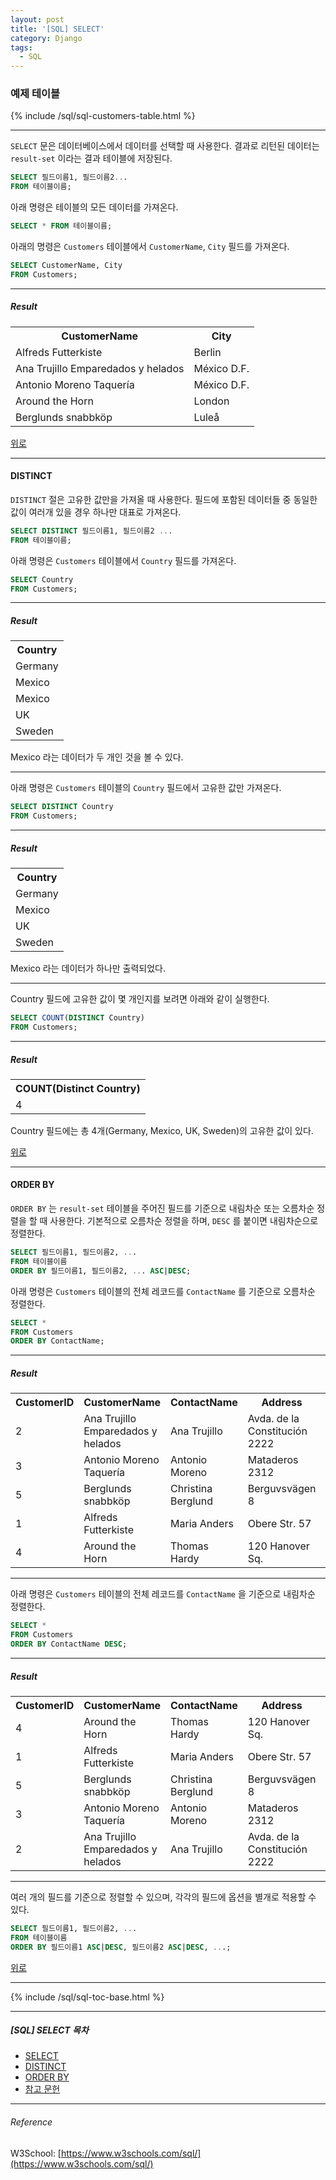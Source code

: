 ```yaml
--- 
layout: post 
title: '[SQL] SELECT'
category: Django 
tags:
  - SQL
--- 
```




### 예제 테이블

{% include /sql/sql-customers-table.html %}

- - -

<span id="select"></span>


`SELECT` 문은 데이터베이스에서 데이터를 선택할 때 사용한다. 결과로 리턴된 데이터는 `result-set` 이라는 결과 테이블에 저장된다. 
```sql 
SELECT 필드이름1, 필드이름2... 
FROM 테이블이름; 
``` 

아래 명령은 테이블의 모든 데이터를 가져온다. 
```sql 
SELECT * FROM 테이블이름; 
```

아래의 명령은 `Customers` 테이블에서 `CustomerName`, `City` 필드를 가져온다.

```sql
SELECT CustomerName, City 
FROM Customers;
```
- - -

##### Result
<table class="table table-striped table-bordered">
    <tbody>
        <tr>
            <th>CustomerName</th>
            <th>City</th>
        </tr>
        <tr>
            <td>Alfreds Futterkiste</td>
            <td>Berlin</td>
        </tr>
        <tr>
            <td>Ana Trujillo Emparedados y helados</td>
            <td>México D.F.</td>
        </tr>
        <tr>
            <td>Antonio Moreno Taquería</td>
            <td>México D.F.</td>
        </tr>
        <tr>
            <td>Around the Horn</td>
            <td>London</td>
        </tr>
        <tr>
            <td>Berglunds snabbköp</td>
            <td>Luleå</td>
        </tr>
    </tbody>
</table>

<a href="#top">위로</a>
- - -

<span id="distinct"></span>
#### DISTINCT

`DISTINCT` 절은 고유한 값만을 가져올 때 사용한다. 필드에 포함된 데이터들 중 동일한 값이 여러개 있을 경우 하나만 대표로 가져온다.

```sql
SELECT DISTINCT 필드이름1, 필드이름2 ...
FROM 테이블이름;
```

아래 명령은 `Customers` 테이블에서 `Country` 필드를 가져온다.
```sql
SELECT Country
FROM Customers;
```
- - -

##### Result

<table class="table table-striped table-bordered">
    <tbody>
        <tr>
            <th>Country</th>
        </tr>
        <tr>
            <td>Germany</td>
        </tr>
        <tr>
            <td>Mexico</td>
        </tr>
        <tr>
            <td>Mexico</td>
        </tr>
        <tr>
            <td>UK</td>
        </tr>
        <tr>
            <td>Sweden</td>
        </tr>
    </tbody>
</table>

Mexico 라는 데이터가 두 개인 것을 볼 수 있다.

- - -

아래 명령은 `Customers` 테이블의 `Country` 필드에서 고유한 값만 가져온다.

```sql
SELECT DISTINCT Country
FROM Customers;
```

- - -

##### Result

<table class="table table-striped table-bordered">
    <tbody>
        <tr>
            <th>Country</th>
        </tr>
        <tr>
            <td>Germany</td>
        </tr>
        <tr>
            <td>Mexico</td>
        </tr>
        <tr>
            <td>UK</td>
        </tr>
        <tr>
            <td>Sweden</td>
        </tr>
    </tbody>
</table>

Mexico 라는 데이터가 하나만 출력되었다.

- - -

Country 필드에 고유한 값이 몇 개인지를 보려면 아래와 같이 실행한다.

```sql
SELECT COUNT(DISTINCT Country)
FROM Customers;
```
- - -
##### Result

<table class="table table-striped table-bordered">
    <tbody>
        <tr>
            <th>COUNT(Distinct Country)</th>
        </tr>
        <tr>
            <td>4</td>
        </tr>
    </tbody>
</table>

Country 필드에는 총 4개(Germany, Mexico, UK, Sweden)의 고유한 값이 있다.

<a href="#top">위로</a>

- - -

<span id="order-by"></span>
#### ORDER BY

`ORDER BY` 는 `result-set` 테이블을 주어진 필드를 기준으로 내림차순 또는 오름차순 정렬을 할 때 사용한다. 기본적으로 오름차순 정렬을 하며, `DESC` 를 붙이면 내림차순으로 정렬한다.

```sql
SELECT 필드이름1, 필드이름2, ...
FROM 테이블이름
ORDER BY 필드이름1, 필드이름2, ... ASC|DESC;
```

아래 명령은 `Customers` 테이블의 전체 레코드를 `ContactName` 를 기준으로 오름차순 정렬한다.  

```sql
SELECT * 
FROM Customers
ORDER BY ContactName;
```

- - -
##### Result

<table class="table table-striped table-bordered">
    <tbody>
        <tr>
            <th>CustomerID</th>
            <th>CustomerName</th>
            <th>ContactName</th>
            <th>Address</th>
            <th>City</th>
            <th>PostalCode</th>
            <th>Country</th>
        </tr>
        <tr>
            <td>2</td>
            <td>Ana Trujillo Emparedados y helados</td>
            <td>Ana Trujillo</td>
            <td>Avda. de la Constitución 2222</td>
            <td>México D.F.</td>
            <td>05021</td>
            <td>Mexico</td>
        </tr>
        <tr>
            <td>3</td>
            <td>Antonio Moreno Taquería</td>
            <td>Antonio Moreno</td>
            <td>Mataderos 2312</td>
            <td>México D.F.</td>
            <td>05023</td>
            <td>Mexico</td>
        </tr>
        <tr>
            <td>5</td>
            <td>Berglunds snabbköp</td>
            <td>Christina Berglund</td>
            <td>Berguvsvägen 8</td>
            <td>Luleå</td>
            <td>S-958 22</td>
            <td>Sweden</td>
        </tr>
        <tr>
            <td>1</td>
            <td>Alfreds Futterkiste</td>
            <td>Maria Anders</td>
            <td>Obere Str. 57</td>
            <td>Berlin</td>
            <td>12209</td>
            <td>Germany</td>
        </tr>
        <tr>
            <td>4</td>
            <td>Around the Horn</td>
            <td>Thomas Hardy</td>
            <td>120 Hanover Sq.</td>
            <td>London</td>
            <td>WA1 1DP</td>
            <td>UK</td>
        </tr>
    </tbody>
</table>

- - -

아래 명령은 `Customers` 테이블의 전체 레코드를 `ContactName` 을 기준으로 내림차순 정렬한다.

```sql
SELECT * 
FROM Customers
ORDER BY ContactName DESC;
```
- - -

##### Result

<table class="table table-striped table-bordered">
    <tbody>
        <tr>
            <th>CustomerID</th>
            <th>CustomerName</th>
            <th>ContactName</th>
            <th>Address</th>
            <th>City</th>
            <th>PostalCode</th>
            <th>Country</th>
        </tr>
        <tr>
            <td>4</td>
            <td>Around the Horn</td>
            <td>Thomas Hardy</td>
            <td>120 Hanover Sq.</td>
            <td>London</td>
            <td>WA1 1DP</td>
            <td>UK</td>
        </tr>
        <tr>
            <td>1</td>
            <td>Alfreds Futterkiste</td>
            <td>Maria Anders</td>
            <td>Obere Str. 57</td>
            <td>Berlin</td>
            <td>12209</td>
            <td>Germany</td>
        </tr>
        <tr>
            <td>5</td>
            <td>Berglunds snabbköp</td>
            <td>Christina Berglund</td>
            <td>Berguvsvägen 8</td>
            <td>Luleå</td>
            <td>S-958 22</td>
            <td>Sweden</td>
        </tr>
        <tr>
            <td>3</td>
            <td>Antonio Moreno Taquería</td>
            <td>Antonio Moreno</td>
            <td>Mataderos 2312</td>
            <td>México D.F.</td>
            <td>05023</td>
            <td>Mexico</td>
        </tr>
        <tr>
            <td>2</td>
            <td>Ana Trujillo Emparedados y helados</td>
            <td>Ana Trujillo</td>
            <td>Avda. de la Constitución 2222</td>
            <td>México D.F.</td>
            <td>05021</td>
            <td>Mexico</td>
        </tr>
    </tbody>
</table>

- - -

여러 개의 필드를 기준으로 정렬할 수 있으며, 각각의 필드에 옵션을 별개로 적용할 수 있다.

```sql
SELECT 필드이름1, 필드이름2, ...
FROM 테이블이름
ORDER BY 필드이름1 ASC|DESC, 필드이름2 ASC|DESC, ...;
```

<a href="#top">위로</a>

- - -

{% include /sql/sql-toc-base.html %}

- - -


<h5>[SQL] SELECT 목차</h5>
<ul>
    <li><a href="#select">SELECT</a></li>
    <li><a href="#distinct">DISTINCT</a></li>
    <li><a href="#order-by">ORDER BY</a></li>
    <li><a href="#reference">참고 문헌</a></li>
</ul>

- - -

<span id="reference"></span>
###### Reference

W3School: [https://www.w3schools.com/sql/](https://www.w3schools.com/sql/)
